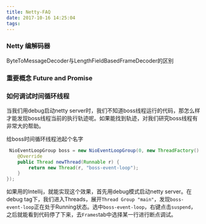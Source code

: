 ```yaml
---
title: Netty-FAQ
date: 2017-10-16 14:25:04
tags:
---
```


### Netty 编解码器
ByteToMessageDecoder与LengthFieldBasedFrameDecoder的区别

### 重要概念 Future and Promise

### 如何调试时间循环线程
当我们用debug启动netty server时，我们不知道boss线程运行的代码，那怎么样才能发现boss线程当前的执行轨迹呢。如果能找到轨迹，对我们研究boss线程有非常大的帮助。

给boss时间循环线程池起个名字
``` java
 NioEventLoopGroup boss = new NioEventLoopGroup(0, new ThreadFactory() {
    @Override
    public Thread newThread(Runnable r) {
        return new Thread(r, "boss-event-loop");
    }
});
```
如果用的Intellij，就能实现这个效果，首先用debug模式启动netty server。在debug tag下，我们进入Threads，展开`Thread Group "main"`，发现`boss-event-loop`正在处于Running状态。选中`boss-event-loop`，右键点击`suspend`，之后就能看到代码停了下来，去`Frames`tab中选择某一行进行断点调试。


